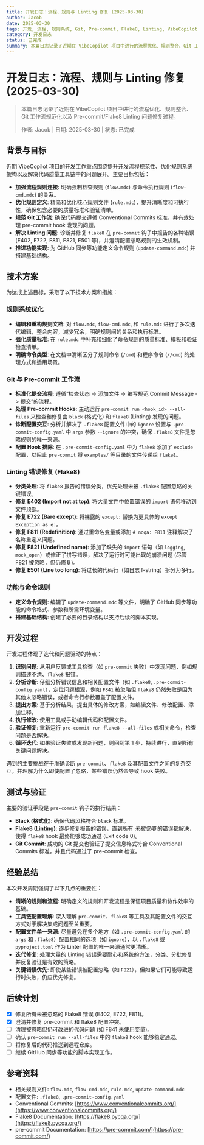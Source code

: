```yaml
---
title: 开发日志：流程、规则与 Linting 修复 (2025-03-30)
author: Jacob
date: 2025-03-30
tags: 开发, 流程, 规则系统, Git, Pre-commit, Flake8, Linting, VibeCopilot
category: 开发日志
status: 已完成
summary: 本篇日志记录了近期在 VibeCopilot 项目中进行的流程优化、规则整合、Git 工作流规范化以及 Pre-commit/Flake8 Linting 问题修复过程。
---
```


# 开发日志：流程、规则与 Linting 修复 (2025-03-30)

> 本篇日志记录了近期在 VibeCopilot 项目中进行的流程优化、规则整合、Git 工作流规范化以及 Pre-commit/Flake8 Linting 问题修复过程。
>
> 作者: Jacob | 日期: 2025-03-30 | 状态: 已完成

## 背景与目标

近期 VibeCopilot 项目的开发工作重点围绕提升开发流程规范性、优化规则系统架构以及解决代码质量工具链中的问题展开。主要目标包括：

- **加强流程规则连接**: 明确强制检查规则 (`flow.mdc`) 与命令执行规则 (`flow-cmd.mdc`) 的关系。
- **优化规则定义**: 精简和优化核心规则文件 (`rule.mdc`)，提升清晰度和可执行性，确保包含必要的质量标准和验证清单。
- **规范 Git 工作流**: 确保代码提交遵循 Conventional Commits 标准，并有效处理 pre-commit hook 发现的问题。
- **解决 Linting 问题**: 诊断并修复 `flake8` 在 `pre-commit` 钩子中报告的各种错误 (E402, E722, F811, F821, E501 等)，并澄清配置忽略规则的生效机制。
- **推进功能实现**: 为 GitHub 同步等功能定义命令规则 (`update-command.mdc`) 并搭建基础结构。

## 技术方案

为达成上述目标，采取了以下技术方案和措施：

### 规则系统优化

- **编辑和重构规则文档**: 对 `flow.mdc`, `flow-cmd.mdc`, 和 `rule.mdc` 进行了多次迭代编辑，整合内容，减少冗余，明确规则间的关系和执行标准。
- **强化质量标准**: 在 `rule.mdc` 中补充和细化了命令规则的质量标准、模板和验证检查清单。
- **明确命令类型**: 在文档中清晰区分了规则命令 (`/cmd`) 和程序命令 (`//cmd`) 的处理方式和适用场景。

### Git 与 Pre-commit 工作流

- **标准化提交流程**: 遵循“检查状态 -> 添加文件 -> 编写规范 Commit Message -> 提交”的流程。
- **处理 Pre-commit Hooks**: 主动运行 `pre-commit run <hook_id> --all-files` 来检查和修复由 `black` (格式化) 和 `flake8` (Linting) 发现的问题。
- **诊断配置交互**: 分析并解决了 `.flake8` 配置文件中的 `ignore` 设置与 `.pre-commit-config.yaml` 中 `args` 参数 `--ignore` 的冲突，确保 `.flake8` 文件是忽略规则的唯一来源。
- **配置 Hook 排除**: 在 `.pre-commit-config.yaml` 中为 `flake8` 添加了 `exclude` 配置，以阻止 `pre-commit` 将 `examples/` 等目录的文件传递给 `flake8`。

### Linting 错误修复 (Flake8)

- **分类处理**: 将 `flake8` 报告的错误分类，优先处理未被 `.flake8` 配置忽略的关键错误。
- **修复 E402 (Import not at top)**: 将大量文件中位置错误的 `import` 语句移动到文件顶部。
- **修复 E722 (Bare except)**: 将裸露的 `except:` 替换为更具体的 `except Exception as e:`。
- **修复 F811 (Redefinition)**: 通过重命名变量或添加 `# noqa: F811` 注释解决了名称重定义问题。
- **修复 F821 (Undefined name)**: 添加了缺失的 `import` 语句（如 `logging`, `mock_open`）或修正了拼写错误，解决了运行时可能出现的崩溃问题 (尽管 F821 被忽略，但仍修复)。
- **修复 E501 (Line too long)**: 将过长的代码行（如日志 f-string）拆分为多行。

### 功能与命令规则

- **定义命令规则**: 编辑了 `update-command.mdc` 等文件，明确了 GitHub 同步等功能的命令格式、参数和所需环境变量。
- **搭建基础结构**: 创建了必要的目录结构以支持后续的脚本实现。

## 开发过程

开发过程体现了迭代和问题驱动的特点：

1. **识别问题**: 从用户反馈或工具检查（如 `pre-commit` 失败）中发现问题，例如规则描述不清、`flake8` 报错。
2. **分析诊断**: 仔细分析错误信息和相关配置文件（如 `.flake8`, `.pre-commit-config.yaml`），定位问题根源，例如 `F841` 被忽略但 `flake8` 仍然失败是因为其他未忽略错误，或者命令行参数覆盖了配置文件。
3. **提出方案**: 基于分析结果，提出具体的修改方案，如编辑文件、修改配置、添加注释。
4. **执行修改**: 使用工具或手动编辑代码和配置文件。
5. **验证修复**: 重新运行 `pre-commit run flake8 --all-files` 或相关命令，检查问题是否解决。
6. **循环迭代**: 如果验证失败或发现新问题，则回到第 1 步，持续进行，直到所有关键问题解决。

遇到的主要挑战在于准确诊断 `pre-commit`、`flake8` 及其配置文件之间的复杂交互，并理解为什么即使配置了忽略，某些错误仍然会导致 hook 失败。

## 测试与验证

主要的验证手段是 `pre-commit` 钩子的执行结果：

- **Black (格式化)**: 确保代码风格符合 `black` 标准。
- **Flake8 (Linting)**: 逐步修复报告的错误，直到所有 *未被忽略* 的错误都解决，使得 `flake8` hook 最终能够成功通过 (Exit code 0)。
- **Git Commit**: 成功的 Git 提交也验证了提交信息格式符合 Conventional Commits 标准，并且代码通过了 pre-commit 检查。

## 经验总结

本次开发周期强调了以下几点的重要性：

- **清晰的规则和流程**: 明确定义的规则和开发流程是保证项目质量和协作效率的基础。
- **工具链配置理解**: 深入理解 `pre-commit`、`flake8` 等工具及其配置文件的交互方式对于解决集成问题至关重要。
- **配置文件单一来源**: 尽量避免在多个地方（如 `.pre-commit-config.yaml` 的 `args` 和 `.flake8`）配置相同的选项（如 `ignore`），以 `.flake8` 或 `pyproject.toml` 作为 Linter 配置的唯一来源通常更清晰。
- **迭代修复**: 处理大量的 Linting 错误需要耐心和系统的方法，分类、分批修复并反复验证是有效的策略。
- **关键错误优先**: 即使某些错误被配置忽略（如 `F821`），但如果它们可能导致运行时失败，仍应优先修复。

## 后续计划

- [X] 修复所有未被忽略的 Flake8 错误 (E402, E722, F811)。
- [X] 澄清并修复 pre-commit 和 flake8 配置冲突。
- [ ] 清理被忽略但仍可改进的代码问题 (如 F841 未使用变量)。
- [ ] 确认 `pre-commit run --all-files` 中的 `flake8` hook 能够稳定通过。
- [ ] 将修复后的代码推送到远程仓库。
- [ ] 继续 GitHub 同步等功能的脚本实现工作。

## 参考资料

- 相关规则文件: `flow.mdc`, `flow-cmd.mdc`, `rule.mdc`, `update-command.mdc`
- 配置文件: `.flake8`, `.pre-commit-config.yaml`
- Conventional Commits: [https://www.conventionalcommits.org/](https://www.conventionalcommits.org/)
- Flake8 Documentation: [https://flake8.pycqa.org/](https://flake8.pycqa.org/)
- pre-commit Documentation: [https://pre-commit.com/](https://pre-commit.com/)
